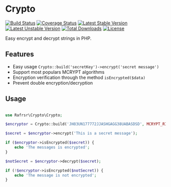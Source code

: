 # Crypto
[![Build Status](https://travis-ci.org/rafrsr/Crypto.svg?branch=master)](https://travis-ci.org/rafrsr/Crypto)
[![Coverage Status](https://coveralls.io/repos/rafrsr/Crypto/badge.svg?branch=master&service=github)](https://coveralls.io/github/rafrsr/Crypto?branch=master)
[![Latest Stable Version](https://poser.pugx.org/rafrsr/crypto/version)](https://packagist.org/packages/rafrsr/crypto)
[![Latest Unstable Version](https://poser.pugx.org/rafrsr/crypto/v/unstable)](//packagist.org/packages/rafrsr/crypto)
[![Total Downloads](https://poser.pugx.org/rafrsr/crypto/downloads)](https://packagist.org/packages/rafrsr/crypto)
[![License](https://poser.pugx.org/rafrsr/crypto/license)](https://packagist.org/packages/rafrsr/crypto)

Easy encrypt and decrypt strings in PHP.

## Features

- Easy usage `Crypto::build('secretKey')->encrypt('secret message')`
- Support most populars MCRYPT algorithms
- Encryption verification through the method `isEncrypted($data)`
- Prevent double encryption/decryption

## Usage

````php

use Rafrsr\Crypto\Crypto;

$encryptor = Crypto::build('JH83UN177772JJASHGAGG38UABASDSD', MCRYPT_RIJNDAEL_128);

$secret = $encryptor->encrypt('This is a secret message');

if ($encryptor->isEncrypted($secret)) {
    echo 'The messages is encrypted';
}

$notSecret = $encryptor->decrypt($secret);

if (!$encryptor->isEncrypted($notSecret)) {
    echo 'The message is not encrypted';
}